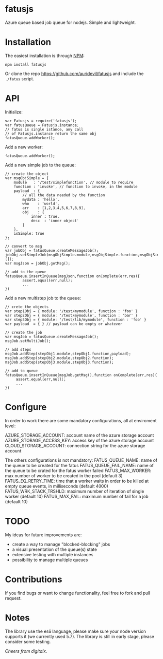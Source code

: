 fatusjs
=================

Azure queue based job queue for nodejs. Simple and lightweight.

Installation
============

The easiest installation is through [NPM](http://npmjs.org):

    npm install fatusjs
    
Or clone the repo https://github.com/auridevil/fatusjs and include the `./fatus` script.

API
===

Initialize:
    
    var Fatusjs = require('fatusjs');
    var fatusQueue = Fatusjs.instance;
    // fatus is single istance, any call
    // of Fatusjs.instance return the same obj
    fatusQueue.addWorker();

Add a new worker:
    
    fatusQueue.addWorker();
    
Add a new simple job to the queue:

    // create the object
    var msgObjSimple = {
        module   : '/test/simplefunction', // module to require
        function : 'invoke', // function to invoke, in the module
        payload  : {
            // all the data needed by the function
            mydata : 'hello',
            who    : 'world',
            arr    : [1,2,3,4,5,6,7,8,9],
            obj    : {
                inner : true,
                desc  : 'inner object'
            }
        },
        isSimple: true
    };
    
    // convert to msg
    var jobObj = fatusQueue.createMessageJob();
    jobObj.setSimpleJob(msgObjSimple.module,msgObjSimple.function,msgObjSimple.payload,0,[]);
    var msgJson = jobObj.getMsg();
    
    // add to the queue
    fatusQueue.insertInQueue(msgJson,function onComplete(err,res){
            assert.equal(err,null);
            ...
    })
    
Add a new multistep job to the queue:
    
    // crete the objects
    var step1Obj = { module: '/test/mymodule', function : 'foo' }
    var step2Obj = { module: '/test/mymodule', function : 'bar' }
    var step3Obj = { module: '/test/lib/mymodule', function : 'foo' }
    var payload  = { } // payload can be empty or whatever
    
    // create the job
    var msgJob = fatusQueue.createMessageJob();
    msgJob.setMultiJob();
    
    // add steps
    msgJob.addStep(stepObj1.module,stepObj1.function,payload);
    msgJob.addStep(stepObj2.module,stepObj2.function);
    msgJob.addStep(stepObj3.module,stepObj3.function);
    
    // add to queue
    fatusQueue.insertInQueue(msgJob.getMsg(),function onComplete(err,res){
         assert.equal(err,null);
         ...
    })
    
Configure
=============

In order to work there are some mandatory configurations, all at enviroment level:

AZURE_STORAGE_ACCOUNT: account name of the azure storage account
AZURE_STORAGE_ACCESS_KEY: access key of the azure storage account
CLOUD_STORAGE_ACCOUNT: connection string for the azure storage account

The others configurations is not mandatory:
FATUS_QUEUE_NAME: name of the queue to be created for the fatus
FATUS_QUEUE_FAIL_NAME: name of the queue to be crated for the fatus worker failed
FATUS_MAX_WORKER: max number of worker to be created in the pool (default 3)
FATUS_EQ_RETRY_TIME: time that a worker waits in order to be killed at empty queue events, in milliseconds (default 4000)
FATUS_WRK_STACK_TRSHLD: maximum number of iteration of single worker (default 10)
FATUS_MAX_FAIL: maximum number of fail for a job (default 10)

TODO
=============
My ideas for future improvements are:
- create a way to manage "blocked-blocking" jobs
- a visual presentation of the queue(s) state
- extensive testing with multiple instances
- possibility to manage multiple queues


Contributions
=============

If you find bugs or want to change functionality, feel free to fork and pull request.

Notes
=====

The library use the es6 language, please make sure your node version supports it (we currently used 5.7).
The library is still in early stage, please consider some testing.


<i>Cheers from digitalx.</i>
    


    
 